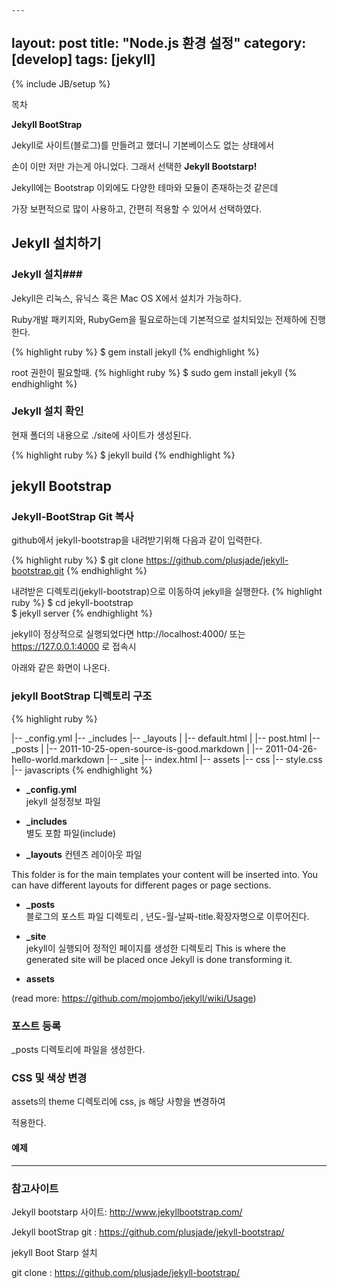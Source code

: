     ---
layout: post
title: "Node.js 환경 설정"
category: [develop]
tags: [jekyll]
---
{% include JB/setup %}

<div id="toc"><p class="toc_title">목차</p></div>

**Jekyll BootStrap**

Jekyll로 사이트(블로그)를 만들려고 했더니 기본베이스도 없는 상태에서 

손이 이만 저만 가는게 아니었다. 그래서 선택한 **Jekyll Bootstarp!**

Jekyll에는 Bootstrap 이외에도 다양한 테마와 모듈이 존재하는것 같은데 

가장 보편적으로 많이 사용하고, 간편히 적용할 수 있어서 선택하였다.  



## Jekyll 설치하기 

### Jekyll 설치###
Jekyll은 리눅스, 유닉스 혹은 Mac OS X에서 설치가 가능하다. 

Ruby개발 패키지와, RubyGem을 필요로하는데 기본적으로 설치되있는 전제하에 진행한다.

{% highlight ruby %}
$ gem install jekyll
{% endhighlight %}

root 권한이 필요할때.
{% highlight ruby %}
$ sudo gem install jekyll
{% endhighlight %}

### Jekyll 설치 확인 ###

현재 폴더의 내용으로 ./site에 사이트가 생성된다.

{% highlight ruby %}
$ jekyll build 
{% endhighlight %}



## jekyll Bootstrap

### Jekyll-BootStrap Git 복사 

github에서 jekyll-bootstrap을 내려받기위해 다음과 같이 입력한다.

{% highlight ruby %}
$ git clone https://github.com/plusjade/jekyll-bootstrap.git
{% endhighlight %}

내려받은 디렉토리(jekyll-bootstrap)으로 이동하여 jekyll을 실행한다.
{% highlight ruby %}
$ cd jekyll-bootstrap  
$ jekyll server
{% endhighlight %}

jekyll이 정상적으로 실행되었다면 http://localhost:4000/ 또는 https://127.0.0.1:4000 로 접속시   

아래와 같은 화면이 나온다.  


### jekyll BootStrap 디렉토리 구조 

{% highlight ruby %}

|-- _config.yml
|-- _includes
|-- _layouts
|   |-- default.html
|   |-- post.html
|-- _posts
|   |-- 2011-10-25-open-source-is-good.markdown
|   |-- 2011-04-26-hello-world.markdown
|-- _site
|-- index.html
|-- assets
|-- css
|-- style.css
|-- javascripts
{% endhighlight %}


- **\_config.yml**  
jekyll 설정정보 파일

- **\_includes**  
별도 포함 파일(include)

- **\_layouts**
컨텐츠 레이아웃 파일

This folder is for the main templates your content will be inserted into.
You can have different layouts for different pages or page sections.

- **\_posts**  
블로그의 포스트 파일 디렉토리 ,  년도-월-날짜-title.확장자명으로 이루어진다. 

- **\_site**  
jekyll이 실행되어 정적인 페이지를 생성한 디렉토리
This is where the generated site will be placed once Jekyll is done transforming it.

- **assets**  


(read more: <https://github.com/mojombo/jekyll/wiki/Usage>)


### 포스트 등록

_posts 디렉토리에 파일을 생성한다. 

### CSS 및 색상 변경 

assets의 theme 디렉토리에 css, js	해당 사항을 변경하여 

적용한다. 

#### 예제

--- 
	

### 참고사이트  
	
Jekyll bootstarp 사이트: http://www.jekyllbootstrap.com/

Jekyll bootStrap git : https://github.com/plusjade/jekyll-bootstrap/

jekyll Boot Starp 설치 

git clone : https://github.com/plusjade/jekyll-bootstrap/







